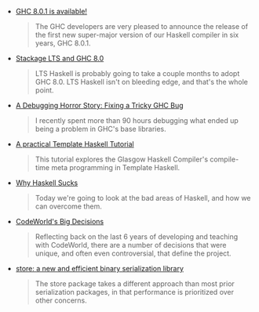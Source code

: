 <!-- 2016-05-26 -->

-   [GHC 8.0.1 is available!](https://ghc.haskell.org/trac/ghc/blog/ghc-8.0.1-released)

    > The GHC developers are very pleased to announce the release of the first new super-major version of our Haskell compiler in six years, GHC 8.0.1.

-   [Stackage LTS and GHC 8.0](https://unknownparallel.wordpress.com/2016/05/22/stackage-lts-and-ghc-8-0/)

    > LTS Haskell is probably going to take a couple months to adopt GHC 8.0. LTS Haskell isn't on bleeding edge, and that's the whole point.

-   [A Debugging Horror Story: Fixing a Tricky GHC Bug](http://www.echonolan.net/posts/2016-05-10-a-debugging-horror-story.html)

    > I recently spent more than 90 hours debugging what ended up being a problem in GHC's base libraries.

-   [A practical Template Haskell Tutorial](https://wiki.haskell.org/index.php?title=A_practical_Template_Haskell_Tutorial&oldid=60792)

    > This tutorial explores the Glasgow Haskell Compiler's compile-time meta programming in Template Haskell.

-   [Why Haskell Sucks](https://secure.plaimi.net/~alexander/tmp/pres/2016-05-11-why-haskell-sucks.html#2)

    > Today we're going to look at the bad areas of Haskell, and how we can overcome them.

-   [CodeWorld's Big Decisions](https://cdsmith.wordpress.com/2016/05/22/codeworlds-big-decisions/)

    > Reflecting back on the last 6 years of developing and teaching with CodeWorld, there are a number of decisions that were unique, and often even controversial, that define the project.

-   [store: a new and efficient binary serialization library](https://www.fpcomplete.com/blog/2016/05/store-package)

    > The store package takes a different approach than most prior serialization packages, in that performance is prioritized over other concerns.
